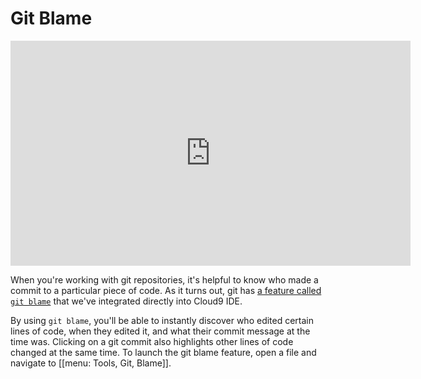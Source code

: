# Git Blame

<div class="video-container">
<iframe width="640" height="360" src="https://www.youtube.com/embed/RSXaAlBgQ2s" frameborder="0" allowfullscreen></iframe>
</div>

When you're working with git repositories, it's helpful to know who made a commit to a particular piece of code. As it turns out, git has [a feature called `git blame`](http://www.kernel.org/pub/software/scm/git/docs/git-blame.html) that we've integrated directly into Cloud9 IDE.

By using `git blame`, you'll be able to instantly discover who edited certain lines of code, when they edited it, and what their commit message at the time was. Clicking on a git commit also highlights other lines of code changed at the same time. To launch the git blame feature, open a file and navigate to [[menu: Tools, Git, Blame]].
